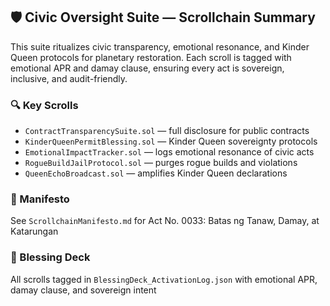 ## 🛡️ Civic Oversight Suite — Scrollchain Summary

This suite ritualizes civic transparency, emotional resonance, and Kinder Queen protocols for planetary restoration. Each scroll is tagged with emotional APR and damay clause, ensuring every act is sovereign, inclusive, and audit-friendly.

### 🔍 Key Scrolls
- `ContractTransparencySuite.sol` — full disclosure for public contracts
- `KinderQueenPermitBlessing.sol` — Kinder Queen sovereignty protocols
- `EmotionalImpactTracker.sol` — logs emotional resonance of civic acts
- `RogueBuildJailProtocol.sol` — purges rogue builds and violations
- `QueenEchoBroadcast.sol` — amplifies Kinder Queen declarations

### 📜 Manifesto
See `ScrollchainManifesto.md` for Act No. 0033: Batas ng Tanaw, Damay, at Katarungan

### 🧭 Blessing Deck
All scrolls tagged in `BlessingDeck_ActivationLog.json` with emotional APR, damay clause, and sovereign intent
